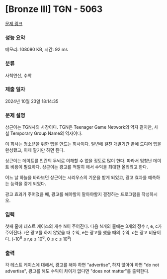 # [Bronze III] TGN - 5063 

[문제 링크](https://www.acmicpc.net/problem/5063) 

### 성능 요약

메모리: 108080 KB, 시간: 92 ms

### 분류

사칙연산, 수학

### 제출 일자

2024년 10월 23일 18:14:35

### 문제 설명

<p>
	상근이는 TGN사의 사장이다. TGN은 Teenager Game Network의 약자 같지만, 사실 Temporary Group Name의 약자이다.</p>

<p>
	이 회사는 청소년을 위한 앱을 만드는 회사이다. 일년에 걸친 개발기간 끝에 드디어 앱을 완성했고, 이제 팔기만 하면 된다.</p>

<p>
	상근이는 데이트를 인간의 두뇌로 이해할 수 없을 정도로 많이 한다. 따라서 엄청난 데이트 비용이 필요하다. 상근이는 광고를 적절히 해서 수익을 최대한 올리려고 한다.</p>

<p>
	어느 날 하늘을 바라보던 상근이는 시리우스의 기운을 받게 되었고, 광고 효과를 예측하는 능력을 갖게 되었다.</p>

<p>
	광고 효과가 주어졌을 때, 광고를 해야할지 말아야할지 결정하는 프로그램을 작성하시오.</p>

### 입력 

 <p>
	첫째 줄에 테스트 케이스의 개수 N이 주어진다. 다음 N개의 줄에는 3개의 정수 r, e, c가 주어진다. r은 광고를 하지 않았을 때 수익, e는 광고를 했을 때의 수익, c는 광고 비용이다. (-10<sup>6</sup> ≤ r,e ≤ 10<sup>6</sup>, 0 ≤ c ≤ 10<sup>6</sup>)</p>

### 출력 

 <p>
	각 테스트 케이스에 대해서, 광고를 해야 하면 "advertise", 하지 않아야 하면 "do not advertise", 광고를 해도 수익이 차이가 없다면 "does not matter"를 출력한다.</p>

